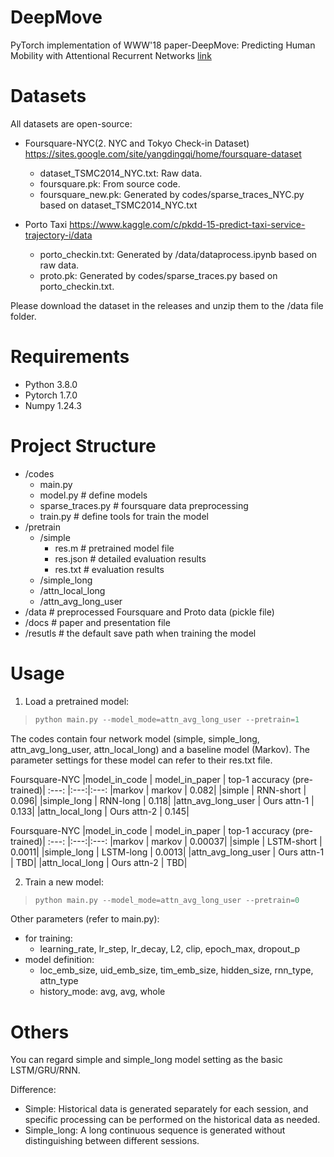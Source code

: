 # DeepMove
PyTorch implementation of WWW'18  paper-DeepMove: Predicting Human Mobility with Attentional Recurrent Networks [link](https://dl.acm.org/citation.cfm?id=3178876.3186058)

# Datasets
All datasets are open-source:
- Foursquare-NYC(2. NYC and Tokyo Check-in Dataset) https://sites.google.com/site/yangdingqi/home/foursquare-dataset
    - dataset_TSMC2014_NYC.txt: Raw data.
    - foursquare.pk: From source code.
    - foursquare_new.pk: Generated by codes/sparse_traces_NYC.py based on dataset_TSMC2014_NYC.txt

- Porto Taxi https://www.kaggle.com/c/pkdd-15-predict-taxi-service-trajectory-i/data
  - porto_checkin.txt: Generated by /data/dataprocess.ipynb based on raw data.
  - proto.pk: Generated by codes/sparse_traces.py based on porto_checkin.txt.

Please download the dataset in the releases and unzip them to the /data file folder.


# Requirements
- Python 3.8.0
- Pytorch 1.7.0
- Numpy 1.24.3

# Project Structure
- /codes
    - main.py
    - model.py # define models
    - sparse_traces.py # foursquare data preprocessing 
    - train.py # define tools for train the model
- /pretrain
    - /simple
        - res.m # pretrained model file
        - res.json # detailed evaluation results
        - res.txt # evaluation results
    - /simple_long
    - /attn_local_long
    - /attn_avg_long_user
- /data # preprocessed Foursquare and Proto data (pickle file)
- /docs # paper and presentation file
- /resutls # the default save path when training the model

# Usage
1. Load a pretrained model:
> ```python
> python main.py --model_mode=attn_avg_long_user --pretrain=1
> ```

The codes contain four network model (simple, simple_long, attn_avg_long_user, attn_local_long) and a baseline model (Markov). The parameter settings for these model can refer to their res.txt file.

Foursquare-NYC
|model_in_code | model_in_paper | top-1 accuracy (pre-trained)|
:---: |:---:|:---:
|markov | markov | 0.082|
|simple | RNN-short | 0.096|
|simple_long | RNN-long | 0.118|
|attn_avg_long_user | Ours attn-1 | 0.133|
|attn_local_long | Ours attn-2 | 0.145|

Foursquare-NYC
|model_in_code | model_in_paper | top-1 accuracy (pre-trained)|
:---: |:---:|:---:
|markov | markov | 0.00037|
|simple | LSTM-short | 0.0011|
|simple_long | LSTM-long | 0.0013|
|attn_avg_long_user | Ours attn-1 | TBD|
|attn_local_long | Ours attn-2 | TBD|

2. Train a new model:
> ```python
> python main.py --model_mode=attn_avg_long_user --pretrain=0
> ```

Other parameters (refer to main.py):
- for training: 
    - learning_rate, lr_step, lr_decay, L2, clip, epoch_max, dropout_p
- model definition: 
    - loc_emb_size, uid_emb_size, tim_emb_size, hidden_size, rnn_type, attn_type
    - history_mode: avg, avg, whole

# Others
You can regard simple and simple_long model setting as the basic LSTM/GRU/RNN.

Difference:
- Simple: Historical data is generated separately for each session, and specific processing can be performed on the historical data as needed.
- Simple_long: A long continuous sequence is generated without distinguishing between different sessions.
